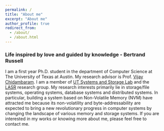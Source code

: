 ```yaml
---
permalink: /
title: "About me"
excerpt: "About me"
author_profile: true
redirect_from: 
  - /about/
  - /about.html
---
```


### Life inspired by love and guided by knowledge - Bertrand Russell

I am a first year Ph.D. student in the department of Computer Science at The University of Texas at Austin. My research advisor is Prof. [Vijay Chidambaram](http://www.cs.utexas.edu/~vijay/). I am a member of [UT Systems and Storage Lab](https://utsaslab.github.io/) and the [LASR](https://www.cs.utexas.edu/lasr/) research group. My research interests primarily lie in storage/file systems, operating systems, database systems and distributed systems. In particular, building a system based on Non-Volatile Memory (NVM) have attracted me because its non-volatility and byte-addressability are expected to bring a new revolutionary progress in computer systems by changing the landscape of various memory and storage systems. If you are interested in my works or knowing more about me, please feel free to contact me.
